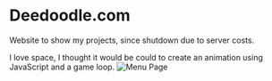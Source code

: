 # Deedoodle.com
Website to show my projects, since shutdown due to server costs.

I love space, I thought it would be could to create an animation using JavaScript and a game loop.
![Menu Page](https://imgur.com/57t0yXr)
